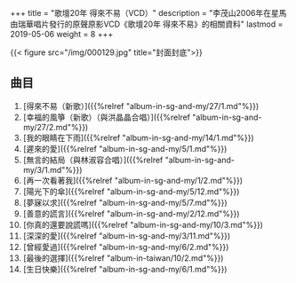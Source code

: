 +++
title = "歌壇20年 得來不易（VCD）"
description = "李茂山2006年在星馬由瑞華唱片發行的原聲原影VCD《歌壇20年 得來不易》的相關資料"
lastmod = 2019-05-06
weight = 8
+++

{{< figure src="/img/000129.jpg" title="封面封底">}}

## 曲目

1. [得來不易（新歌）]({{%relref "album-in-sg-and-my/27/1.md"%}}) 
2. [幸福的風箏（新歌）（與洪晶晶合唱）]({{%relref "album-in-sg-and-my/27/2.md"%}}) 
3. [我的眼睛在下雨]({{%relref "album-in-sg-and-my/14/1.md"%}}) 
4. [遲來的愛]({{%relref "album-in-sg-and-my/5/1.md"%}}) 
5. [無言的結局（與林淑容合唱）]({{%relref "album-in-sg-and-my/3/1.md"%}}) 
6. [再一次看著我]({{%relref "album-in-sg-and-my/1/2.md"%}}) 
7. [陽光下的傘]({{%relref "album-in-sg-and-my/5/12.md"%}}) 
8. [夢寐以求]({{%relref "album-in-sg-and-my/5/7.md"%}}) 
9. [善意的謊言]({{%relref "album-in-sg-and-my/2/12.md"%}}) 
10. [你真的還要說謊嗎]({{%relref "album-in-sg-and-my/10/3.md"%}}) 
11. [深深的愛]({{%relref "album-in-sg-and-my/3/11.md"%}}) 
12. [曾經愛過]({{%relref "album-in-sg-and-my/6/2.md"%}}) 
13. [最後的選擇]({{%relref "album-in-taiwan/10/2.md"%}}) 
14. [生日快樂]({{%relref "album-in-sg-and-my/6/1.md"%}}) 